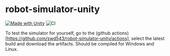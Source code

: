 # robot-simulator-unity
[![Made with Unity](https://img.shields.io/badge/Made%20with-Unity-57b9d3.svg?style=for-the-badge&logo=unity)](https://unity3d.com)
![CI](https://github.com/swd543/robot-simulator-unity/workflows/CI/badge.svg)

To test the simulator for yourself, go to the (github actions)[https://github.com/swd543/robot-simulator-unity/actions], select the latest build and download the artifacts. Should be compiled for Windows and Linux.
